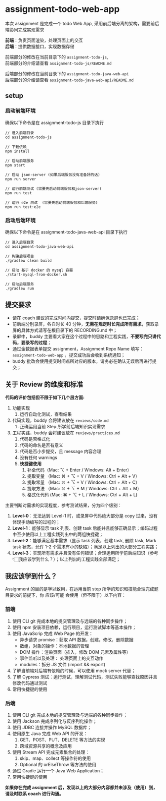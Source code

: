 # assignment-todo-web-app

本次 assignment 是完成一个 todo Web App, 采用前后端分离的架构，需要前后端协同完成实现需求

**前端**：负责页面渲染，处理页面上的交互  
**后端**：提供数据接口，实现数据存储

前端部分的修改在当前目录下的 `assignment-todo-js`,  
前端部分的介绍请查看 `assignment-todo-js/README.md`

后端部分的修改在当前目录下的 `assignment-todo-java-web-api`  
后端部分的介绍请查看 `assignment-todo-java-web-api/README.md`

## setup
### 启动前端环境
确保以下命令是在 assignment-todo-js 目录下执行
```
// 进入前端目录
cd assignment-todo-js

// 下载依赖
npm install

// 启动前端服务
npm start

// 启动 json-server (如果后端服务没有准备好的话)
npm run server

// 运行前端测试 (需要先启动前端服务和json-server)
npm run test

// 运行 e2e 测试  (需要先启动前端服务和后端服务)
npm run test:e2e
```


### 启动后端环境
确保以下命令是在 assignment-todo-java-web-api 目录下执行
```
// 进入后端目录
cd assignment-todo-java-web-api

// 构建后端项目
./gradlew clean build

// 启动 基于 docker 的 mysql 容器
./start-mysql-from-docker.sh

// 启动后端服务
./gradlew run
```

## 提交要求
- 请在 coach 建议的完成时间内提交，提交时请确保录屏也已完成；
- 前后端分别录屏，各自时长 40 分钟，**无需在规定时长完成所有需求**，获取录屏的具体方式请写在根目录下的 RECORDING.md 中；
- 录屏中，buddy 主要看大家在这个过程中的思路和工程实践，**不要写完只讲代码，要录写的过程**；
- 通过金数据表单提交 assignment，Assignment Repo Name 填写：`assignment-todo-web-app` ，提交成功后会收到系统通知；
- buddy 批改会使用提交时间点所对应的版本，请务必在确认无误后再进行提交；

## 关于 Review 的维度和标准

**代码的评价包括但不限于如下几个层方面:**
1. 功能实现
   1. 运行自动化测试，查看结果
2. 代码实现，buddy 会将建议放在 `reviews/code.md`
   1. 正确运用当前 Step 所学前后端知识实现需求
3. 工程实践，buddy 会将建议放在 `reviews/practices.md`
   1. 代码是否格式化
   2. 代码的命名是否有意义
   3. 代码是否小步提交，且 message 内容合理 
   4. 没有任何 warnings
   5. **快捷键使用**
      1. 补全代码（Mac: ⌥  + Enter / Windows: Alt + Enter）
      2. 提取变量 （Mac:  ⌘ + ⌥ + V / Windows: Ctrl + Alt + V）
      3. 提取常量 （Mac:  ⌘ + ⌥ + V / Windows: Ctrl + Alt + C）
      4. 提取方法 （Mac:  ⌘ + ⌥ + M / Windows: Ctrl + Alt + M）
      5. 格式化代码 (Mac:   ⌘ + ⌥ + L / Windows:  Ctrl + Alt + L)

主要判断对需求的实现程度，参考测试结果，分为四个级别：
1. **Level-0**：无法达到 Level-1 时，或录屏中代码绝大部分是 copy 过来，没有体现手动编写的过程的；
1. **Level-1**：能够显示 task 列表、创建 task 后能并且能够正确显示；编码过程中至少使用以上工程实践列出中的两组快捷键；
1. **Level-2**：能够满足基本需求（显示 task 列表，创建 task, 删除 task, Mark task 状态，允许 1-2 个需求有小的缺陷）；满足以上列出的大部分工程实践；
1. **Level-3**：实现所有需求并且没有任何错误；合理运用所学前后端知识（参考👇🏻我应该学到什么？）；以上列出的工程实践全部满足；

## 我应该学到什么？

Assignment 的目的是学以致用，在运用当前 step 所学的知识和技能合理完成题目要求的前提下，你 应该/可能 会使用（但不限于）以下内容：

### 前端
1. 使用 CLI git 完成本地的提交管理及与远端的各种同步操作；
2. 使用 npm 安装项目依赖，运行项目，运行测试脚本等基本操作；
3. 使用 JavaScrip 完成 Web Page 的开发：
    - 异步请求 promise：获取 API 数据，创建，修改，删除数据
    - 数组，对象的操作：本地数据的管理
    - DOM 操作：渲染页面（插入，修改 DOM 元素及属性等）
    - 事件监听以及处理： 处理页面上的交互动作
    - modules：拆分 JS 文件 (import && export)
4. 了解当前端对后端有依赖的时候，可以使用 mock server 代替；
5. 了解 Cypress 测试：运行测试，理解测试代码，测试失败能够查找原因并且修改代码通过测试
6. 常用快捷键的使用

### 后端
1. 使用 CLI git 完成本地的提交管理及与远端的各种同步操作；
2. 使用 Jackson 完成序列化与反序列化操作；
3. 使用 JDBC 连接并操作 MySQL 数据库；
4. 使用原生 Java 完成 Web API 的开发：
    1. GET、POST、PUT、DELETE 等方法的实现
    1. 跨域资源共享的概念及应用
5. 使用 Stream API 完成元素集合的处理：
    1. skip、map、collect 等操作符的使用
    1. Optional 的 orElseThrow 等方法的使用
6. 通过 Gradle 运行一个 Java Web Application；
7. 常用快捷键的使用

**如果你在完成 assignment 后，发现以上的大部分内容都并未涉及（使用）到，请及时联系 coach 进行沟通。**
